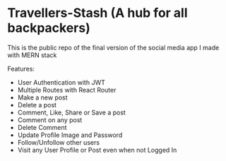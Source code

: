 # Travellers-Stash (A hub for all backpackers)

This is the public repo of the final version of the social media app I made with MERN stack 

Features:
 - User Authentication with JWT 
 - Multiple Routes with React Router 
 - Make a new post
 - Delete a post
 - Comment, Like, Share or Save a post
 - Comment on any post
 - Delete Comment
 - Update Profile Image and Password
 - Follow/Unfollow other users
 - Visit any User Profile or Post even when not Logged In


